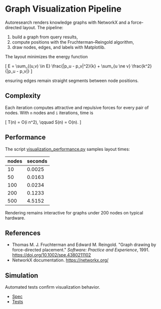 # Graph Visualization Pipeline

Autoresearch renders knowledge graphs with NetworkX and a force-directed
layout. The pipeline:

1. build a graph from query results,
2. compute positions with the Fruchterman–Reingold algorithm,
3. draw nodes, edges, and labels with Matplotlib.

The layout minimizes the energy function

\[
E = \sum_{(u,v) \in E} \frac{\|p_u - p_v\|^2}{k}
    + \sum_{u \ne v} \frac{k^2}{\|p_u - p_v\|}
\]

ensuring edges remain straight segments between node positions.

## Complexity

Each iteration computes attractive and repulsive forces for every pair of nodes.
With `n` nodes and `i` iterations, time is

\[
T(n) = O(i n^2), \qquad S(n) = O(n).
\]

## Performance

The script [visualization_performance.py][perf] samples layout times:

| nodes | seconds |
| ----- | ------- |
| 10 | 0.0025 |
| 50 | 0.0163 |
| 100 | 0.0234 |
| 200 | 0.1233 |
| 500 | 4.5152 |

Rendering remains interactive for graphs under 200 nodes on typical hardware.

[perf]: ../../scripts/visualization_performance.py

## References

- Thomas M. J. Fruchterman and Edward M. Reingold. "Graph drawing by
  force-directed placement." *Software: Practice and Experience*, 1991.
  <https://doi.org/10.1002/spe.4380211102>
- NetworkX documentation. <https://networkx.org/>

## Simulation

Automated tests confirm visualization behavior.

- [Spec](../specs/visualization.md)
- [Tests](../../tests/unit/test_visualization.py)
